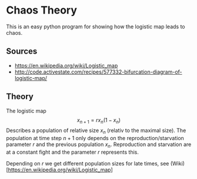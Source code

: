 # Chaos Theory
This is an easy python program for showing how the logistic map leads to chaos.

## Sources
- https://en.wikipedia.org/wiki/Logistic_map
- http://code.activestate.com/recipes/577332-bifurcation-diagram-of-logistic-map/

## Theory
The logistic map
$$ x_{n+1} = r x_n(1 - x_n) $$
Describes a population of relative size $x_n$ (relativ to the maximal size). 
The population at time step $n+1$ only depends on the reproduction/starvation parameter $r$ and the previous population $x_{n}$.
Reproduction and starvation are at a constant fight and the parameter $r$
represents this. 

Depending on $r$ we get different population sizes for late times, see (Wiki)[https://en.wikipedia.org/wiki/Logistic_map]
